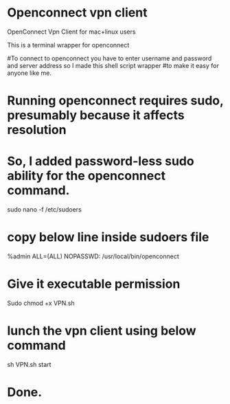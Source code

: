 # Openconnect vpn client
OpenConnect Vpn Client for mac+linux users 

This is a terminal wrapper for openconnect 

#To connect to openconnect you have to enter username and password and server address so I made this shell script wrapper
#to make it easy for anyone like me.

# Running openconnect requires sudo, presumably because it affects resolution
# So, I added password-less sudo ability for the openconnect command.
sudo nano -f /etc/sudoers

# copy below line inside sudoers file
%admin  ALL=(ALL) NOPASSWD: /usr/local/bin/openconnect

# Give it executable permission
Sudo chmod +x VPN.sh

# lunch the vpn client using below command
sh VPN.sh start

# Done.
